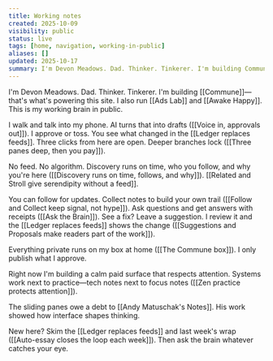 ```yaml
---
title: Working notes
created: 2025-10-09
visibility: public
status: live
tags: [home, navigation, working-in-public]
aliases: []
updated: 2025-10-17
summary: I'm Devon Meadows. Dad. Thinker. Tinkerer. I'm building Commune and running Ads Lab and Awake Happy. These are my working notes.
---
```


I'm Devon Meadows. Dad. Thinker. Tinkerer. I'm building [[Commune]]—that's what's powering this site. I also run [[Ads Lab]] and [[Awake Happy]]. This is my working brain in public.

I walk and talk into my phone. AI turns that into drafts ([[Voice in, approvals out]]). I approve or toss. You see what changed in the [[Ledger replaces feeds]]. Three clicks from here are open. Deeper branches lock ([[Three panes deep, then you pay]]).

No feed. No algorithm. Discovery runs on time, who you follow, and why you're here ([[Discovery runs on time, follows, and why]]). [[Related and Stroll give serendipity without a feed]].

You can follow for updates. Collect notes to build your own trail ([[Follow and Collect keep signal, not hype]]). Ask questions and get answers with receipts ([[Ask the Brain]]). See a fix? Leave a suggestion. I review it and the [[Ledger replaces feeds]] shows the change ([[Suggestions and Proposals make readers part of the work]]).

Everything private runs on my box at home ([[The Commune box]]). I only publish what I approve.

Right now I'm building a calm paid surface that respects attention. Systems work next to practice—tech notes next to focus notes ([[Zen practice protects attention]]).

The sliding panes owe a debt to [[Andy Matuschak's Notes]]. His work showed how interface shapes thinking.

New here? Skim the [[Ledger replaces feeds]] and last week's wrap ([[Auto-essay closes the loop each week]]). Then ask the brain whatever catches your eye.

